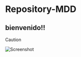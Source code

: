 # Repository-MDD
## bienvenido!!
>[!CAUTION]
>![Screenshot](https://th.bing.com/th/id/OIP.xxtYXUIZq7b_shkGtRksDQAAAA?rs=1&pid=ImgDetMain)